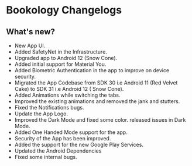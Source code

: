 # Bookology Changelogs

## What's new?

* New App UI.
* Added SafetyNet in the Infrastructure.
* Upgraded app to Android 12 (Snow Cone).
* Added initial support for Material You.
* Added Biometric Authentication in the app to improve on device security.
* Migrated the App Codebase from SDK 30 i.e Android 11 (Red Velvet Cake) to SDK 31 i.e Android 12 (
  Snow Cone).
* Added Animations while switching the tabs.
* Improved the existing animations and removed the jank and stutters.
* Fixed the Notifications bugs.
* Update the App Logo.
* Improved the Dark Mode and fixed some color. released issues in Dark Mode.
* Added One Handed Mode support for the app.
* Security of the App has been improved.
* Added the support for the new Google Play Services.
* Updated the Android Dependencies
* Fixed some internal bugs.
